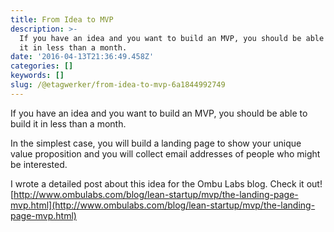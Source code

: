 ```yaml
---
title: From Idea to MVP
description: >-
  If you have an idea and you want to build an MVP, you should be able to build
  it in less than a month.
date: '2016-04-13T21:36:49.458Z'
categories: []
keywords: []
slug: /@etagwerker/from-idea-to-mvp-6a1844992749
---
```


If you have an idea and you want to build an MVP, you should be able to build
it in less than a month.

In the simplest case, you will build a landing page to show your unique value
proposition and you will collect email addresses of people who might be
interested.

I wrote a detailed post about this idea for the Ombu Labs blog. Check it out! [http://www.ombulabs.com/blog/lean-startup/mvp/the-landing-page-mvp.html](http://www.ombulabs.com/blog/lean-startup/mvp/the-landing-page-mvp.html)

